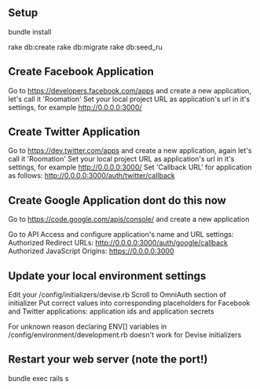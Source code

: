 ## Setup
  
  bundle install
  
  rake db:create
  rake db:migrate
  rake db:seed_ru

## Create Facebook Application
Go to https://developers.facebook.com/apps and create a new application, let's call it 'Roomation'
Set your local project URL as application's url in it's settings, for example http://0.0.0.0:3000/

## Create Twitter Application
Go to https://dev.twitter.com/apps and create a new application, again let's call it 'Roomation'
Set your local project URL as application's url in it's settings, for example http://0.0.0.0:3000/
Set 'Callback URL' for application as follows: http://0.0.0.0:3000/auth/twitter/callback

## Create Google Application dont do this now
Go to https://code.google.com/apis/console/ and create a new application

Go to API Access and configure application's name and URL settings:
Authorized Redirect URLs: http://0.0.0.0:3000/auth/google/callback
Authorized JavaScript Origins: https://0.0.0.0:3000

## Update your local environment settings
Edit your /config/initializers/devise.rb
Scroll to OmniAuth section of initializer
Put correct values into corresponding placeholders for Facebook and Twitter applications: application ids and application secrets

For unknown reason declaring ENV[] variables in /config/environment/development.rb doesn't work for Devise initializers

## Restart your web server (note the port!)
bundle exec rails s
